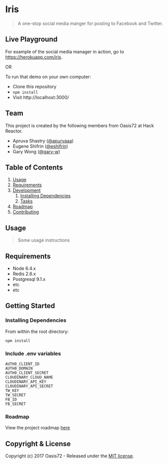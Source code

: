 # Iris
> A one-stop social media manger for posting to Facebook and Twitter.

## Live Playground

For example of the social media manager in action, go to https://herokuapp.com/iris.

OR

To run that demo on your own computer:

- Clone this repository
- `npm install`
- Visit http://localhost:3000/

## Team

This project is created by the following members from Oasis72 at Hack Reactor.
  - Apruva Shastry ([@apurvaaa](https://github.com/apurvaaa))
  - Eugene Shifrin ([@eshifrin](https://github.com/eshifrin))
  - Gary Wong ([@gary-w](https://github.com/gary-w))

## Table of Contents

1. [Usage](#Usage)
1. [Requirements](#requirements)
1. [Development](#development)
    1. [Installing Dependencies](#installing-dependencies)
    1. [Tasks](#tasks)
1. [Roadmap](#roadmap)
1. [Contributing](#contributing)

## Usage

> Some usage instructions

## Requirements

- Node 6.4.x
- Redis 2.6.x
- Postgresql 9.1.x
- etc
- etc

## Getting Started
### Installing Dependencies

From within the root directory:

```
npm install
```

### Include .env variables
```
AUTH0_CLIENT_ID
AUTH0_DOMAIN
AUTH0_CLIENT_SECRET
CLOUDINARY_CLOUD_NAME
CLOUDINARY_API_KEY
CLOUDINARY_API_SECRET
TW_KEY
TW_SECRET
FB_ID
FB_SECRET
```

### Roadmap

View the project roadmap [here](LINK_TO_DOC)


## Copyright & License 

Copyright (c) 2017 Oasis72 - Released under the [MIT license](LICENSE).
